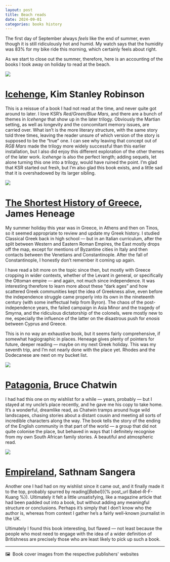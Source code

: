 ```yaml
---
layout: post
title: Beach reads
date: 2024-09-01
categories: books history
---
```


The first day of September always *feels* like the end of summer, even though it is still ridiculously hot and humid. My watch says that the humidity was 83% for my bike ride this morning, which certainly feels about right. 

As we start to close out the summer, therefore, here is an accounting of the books I took away on holiday to read at the beach.

![](/images/icehenge.jpeg)

# [Icehenge](https://us.macmillan.com/books/9780312866099/icehenge), Kim Stanley Robinson

This is a reissue of a book I had not read at the time, and never quite got around to later. I love KSR’s *Red/Green/Blue Mars*, and there are a bunch of themes in *Icehenge* that show up in the later trilogy. Obviously the Martian setting, as well as longevity and the concomitant memory issues, are carried over. What isn’t is the more literary structure, with the same story told three times, leaving the reader unsure of which version of the story is supposed to be the “true” one. I can see why leaving that concept out of *RGB Mars* made the trilogy more widely successful than this earlier installation, but I also did enjoy this different exploration of the other themes of the later work. *Icehenge* is also the perfect length; adding sequels, let alone turning this one into a trilogy, would have ruined the point. I’m glad that KSR started out fresh, but I’m also glad this book exists, and a little sad that it is overshadowed by its larger sibling.

![](/images/greece-shortest-history.jpeg)

# [The Shortest History of Greece](https://theexperimentpublishing.com/catalogs/winter-2023/the-shortest-history-of-greece/), James Heneage

My summer holiday this year was in Greece, in Athens and then on Tinos, so it seemed appropriate to review and update my Greek history. I studied Classical Greek back in high school — but in an Italian curriculum, after the split between Western and Eastern Roman Empires, the East mostly drops off the map, except for mentions of Byzantine cities in Italy and then contacts between the Venetians and Constantinople. After the fall of Constantinople, I honestly don’t remember it coming up again.

I have read a bit more on the topic since then, but mostly with Greece cropping in wider contexts, whether of the Levant in general, or specifically the Ottoman empire — and again, not much since independence. It was interesting therefore to learn more about these “dark ages” and how scattered Greek communities kept the idea of Greekness alive, even before the independence struggle came properly into its own in the nineteenth century (with some ineffectual help from Byron). The chaos of the post-independence years, the failed campaign in Asia Minor and the tragedy of Smyrna, and the ridiculous dictatorship of the colonels, were mostly new to me, especially the influence of the latter on the disastrous push for *enosis* between Cyprus and Greece. 

This is in no way an exhaustive book, but it seems fairly comprehensive, if somewhat hagiographic in places. Heneage gives plenty of pointers for future, deeper reading — maybe on my next Greek holiday. This was my seventh trip, and I’m not nearly done with the place yet. Rhodes and the Dodecanese are next on my bucket list.

![](/images/patagonia-book.jpeg)

# [Patagonia](https://www.penguin.co.uk/books/440617/in-patagonia-by-bruce-chatwin/9781784875367), Bruce Chatwin

I had had this one on my wishlist for a while — years, probably — but I stayed at my uncle’s place recently, and he gave me his copy to take home. It’s a wonderful, dreamlike read, as Chatwin tramps around huge wild landscapes, chasing stories about a distant cousin and meeting all sorts of incredible characters along the way. The book tells the story of the ending of the English community in that part of the world — a group that did not quite colonise the place, but behaved in ways that I definitely recognise from my own South African family stories. A beautiful and atmospheric read.

![](/images/empireland.jpeg)

# [Empireland](https://www.sathnam.com/empire/), Sathnam Sangera 

Another one I had had on my wishlist since it came out, and it finally made it to the top, probably spurred by reading[*Babel*]({% post_url Babel-R-F-Kuang %}). Ultimately it felt a little unsatisfying, like a magazine article that had been padded out into a book, but without adding any meaningful structure or conclusions. Perhaps it’s simply that I don’t know who the author is, whereas from context I gather he’s a fairly well-known journalist in the UK. 

Ultimately I found this book interesting, but flawed — not least because the people who most need to engage with the idea of a wider definition of Britishness are precisely those who are least likely to pick up such a book. 

***

🖼️  Book cover images from the respective publishers' websites